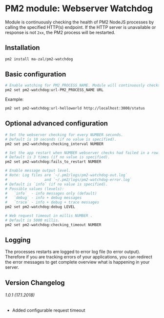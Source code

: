 PM2 module: Webserver Watchdog
==============================

Module is continuously checking the health of PM2 NodeJS processes by calling the specified HTTP(s) endpoint. If the HTTP server is unavailable or response is not `2xx`, the PM2 process will be restarted.


Installation
------------

```bash
pm2 install ma-zal/pm2-watchdog
```


Basic configuration
-------------------

```bash
# Enable watching for PM2_PROCESS_NAME. Module will continuously checks the availability of URL.
pm2 set pm2-watchdog:url-PM2_PROCESS_NAME URL

```

Example:

```bash
pm2 set pm2-watchdog:url-helloworld http://localhost:3000/status
```

Optional advanced configuration
-------------------------------

```bash
# Set the webserver checking for every NUMBER seconds.
# Default is 10 seconds (if no value is specified).
pm2 set pm2-watchdog:checking_interval NUMBER

# Set the app restart when NUMBER webserver checks had failed in a row.
# Default is 3 times (if no value is specified).
pm2 set pm2-watchdog:fails_to_restart NUMBER

# Enable message output level.
# Note: Log files are `~/.pm2/logs/pm2-watchdog-out.log`
#                 and `~/.pm2/logs/pm2-watchdog-error.log`
# Default is `info` (if no value is specified).
# Possible values (levels):
#   `info`  - info messages only (default)
#   `debug` - info + debug messages
#   `trace` - info + debug + trace messages
pm2 set pm2-watchdog:debug LEVEL

# Web request timeout in millis NUMBER .
# Default is 5000 millis.
pm2 set pm2-watchdog:checking_timeout NUMBER
```


Logging
-------
The processes restarts are logged to error log file (to error output).
Therefore if you are tracking errors of your applications, you can redirect the error messages to get complete overview what is happening in your server.


Version Changelog
-----------------

###### 1.0.1 (17.1.2018)

 - Added configurable request timeout
 